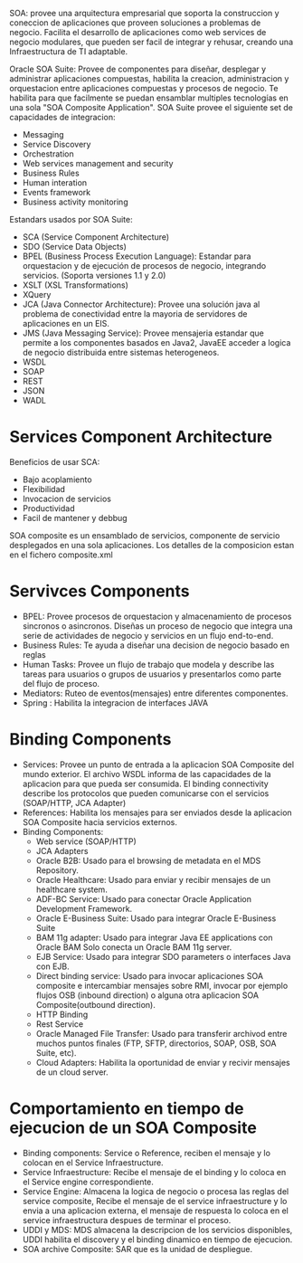 SOA: provee una arquitectura empresarial que soporta la construccion y coneccion
de aplicaciones que proveen soluciones a problemas de negocio. Facilita el
desarrollo de aplicaciones como web services de negocio modulares, que pueden 
ser facil de integrar y rehusar, creando una Infraestructura de TI adaptable.

Oracle SOA Suite: Provee de componentes para diseñar, desplegar y administrar
aplicaciones compuestas, habilita la creacion, administracion y orquestacion 
entre aplicaciones compuestas y procesos de negocio. Te habilita para que 
facilmente se puedan ensamblar multiples tecnologías en una sola "SOA Composite
Application".
SOA Suite provee el siguiente set de capacidades de integracion:
* Messaging
* Service Discovery
* Orchestration
* Web services management and security
* Business Rules
* Human interation
* Events framework
* Business activity monitoring

Estandars usados por SOA Suite:
* SCA (Service Component Architecture)
* SDO (Service Data Objects)
* BPEL (Business Process Execution Language): Estandar para orquestacion y de 
ejecución de procesos de negocio, integrando servicios. (Soporta versiones 1.1 y 2.0)
* XSLT (XSL Transformations)
* XQuery
* JCA (Java Connector Architecture): Provee una solución java al problema de
conectividad entre la mayoria de servidores de aplicaciones en un EIS.
* JMS (Java Messaging Service): Provee mensajeria estandar que permite
a los componentes basados en Java2, JavaEE acceder a logica de negocio
distribuida entre sistemas heterogeneos.
* WSDL
* SOAP
* REST
* JSON
* WADL

# Services Component Architecture 

Beneficios de usar SCA:
 * Bajo acoplamiento
 * Flexibilidad
 * Invocacion de servicios
 * Productividad
 * Facil de mantener y debbug

SOA composite es un ensamblado de servicios, componente de servicio desplegados
en una sola aplicaciones. 
Los detalles de la composicion estan en el fichero composite.xml

# Servivces Components
 * BPEL: Provee procesos de orquestacion y almacenamiento de procesos sincronos
         o asincronos. Diseñas un proceso de negocio que integra una serie de 
         actividades de negocio y servicios en un flujo end-to-end.
 * Business Rules:  Te ayuda a diseñar una decision de negocio basado en reglas
 * Human Tasks: Provee un flujo de trabajo que modela y describe las tareas para
                usuarios o grupos de usuarios y presentarlos como parte del flujo de proceso.
 * Mediators: Ruteo de eventos(mensajes) entre diferentes componentes.
 * Spring : Habilita la integracion de interfaces JAVA 

# Binding Components
 * Services: Provee un punto de entrada a la aplicacion SOA Composite del mundo exterior.
             El archivo WSDL informa de las capacidades de la aplicacion para que
             pueda ser consumida. El binding connectivity describe los protocolos
             que pueden comunicarse con el servicios (SOAP/HTTP, JCA Adapter)
 * References: Habilita los mensajes para ser enviados desde la aplicacion SOA
               Composite hacia servicios externos.
 * Binding Components: 
    * Web service (SOAP/HTTP)
    * JCA Adapters 
    * Oracle B2B: Usado para el browsing de metadata en el MDS Repository.
    * Oracle Healthcare: Usado para enviar y recibir mensajes de un healthcare system.
    * ADF-BC Service: Usado para conectar Oracle Application Development Framework.
    * Oracle E-Business Suite: Usado para integrar Oracle E-Business Suite
    * BAM 11g adapter: Usado para integrar Java EE applications con Oracle BAM
                       Solo conecta un Oracle BAM 11g server.
    * EJB Service: Usado para integrar SDO parameters o interfaces Java con EJB.
    * Direct binding service: Usado para invocar aplicaciones SOA composite e 
                              intercambiar mensajes sobre RMI, invocar por ejemplo
                              flujos OSB (inbound direction) o alguna otra aplicacion
                              SOA Composite(outbound direction).
    * HTTP Binding
    * Rest Service
    * Oracle Managed File Transfer: Usado para transferir archivod entre 
                                    muchos puntos finales (FTP, SFTP, directorios,
                                    SOAP, OSB, SOA Suite, etc).
    * Cloud Adapters: Habilita la oportunidad de enviar y recivir mensajes de
                      un cloud server.
# Comportamiento en tiempo de ejecucion de un SOA Composite
 * Binding components: Service o Reference, reciben el mensaje y lo colocan en 
                       el Service Infraestructure.
 * Service Infraestructure: Recibe el mensaje de el binding y lo coloca en 
                            el Service engine correspondiente.
 * Service Engine: Almacena la logica de negocio o procesa las reglas del service composite,
                   Recibe el mensaje de el service infraestructure y lo envia a 
                   una aplicacion externa, el mensaje de respuesta lo coloca en 
                   el service infraestructura despues de terminar el proceso.
 * UDDI y MDS: MDS almacena la descripcion de los servicios disponibles, 
               UDDI habilita el discovery y el binding dinamico en tiempo de ejecucion.
 * SOA archive Composite: SAR que es la unidad de despliegue.












































































































